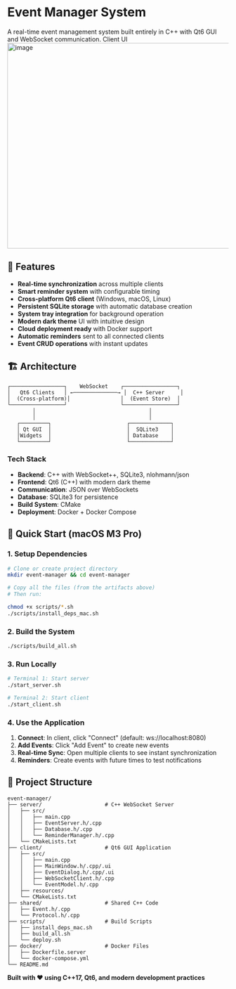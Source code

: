 # Event Manager System

A real-time event management system built entirely in C++ with Qt6 GUI and WebSocket communication.
Client UI
<img width="590" height="468" alt="image" src="https://github.com/user-attachments/assets/cbd2dfcd-ae36-40eb-9b7f-175d0f31554a" />


## 🎯 Features

- **Real-time synchronization** across multiple clients
- **Smart reminder system** with configurable timing  
- **Cross-platform Qt6 client** (Windows, macOS, Linux)
- **Persistent SQLite storage** with automatic database creation
- **System tray integration** for background operation
- **Modern dark theme** UI with intuitive design
- **Cloud deployment ready** with Docker support
- **Automatic reminders** sent to all connected clients
- **Event CRUD operations** with instant updates

## 🏗️ Architecture

```
┌─────────────────┐    WebSocket    ┌─────────────────┐
│   Qt6 Clients   │ ←──────────────→ │  C++ Server     │
│  (Cross-platform)│                │  (Event Store)  │
└─────────────────┘                 └─────────────────┘
        │                                    │
        │                                    │
   ┌─────────┐                        ┌─────────────┐
   │ Qt GUI  │                        │  SQLite3    │
   │Widgets  │                        │ Database    │
   └─────────┘                        └─────────────┘
```

### Tech Stack
- **Backend**: C++ with WebSocket++, SQLite3, nlohmann/json
- **Frontend**: Qt6 (C++) with modern dark theme
- **Communication**: JSON over WebSockets
- **Database**: SQLite3 for persistence
- **Build System**: CMake
- **Deployment**: Docker + Docker Compose

## 🚀 Quick Start (macOS M3 Pro)

### 1. Setup Dependencies
```bash
# Clone or create project directory
mkdir event-manager && cd event-manager

# Copy all the files (from the artifacts above)
# Then run:

chmod +x scripts/*.sh
./scripts/install_deps_mac.sh
```

### 2. Build the System
```bash
./scripts/build_all.sh
```

### 3. Run Locally
```bash
# Terminal 1: Start server
./start_server.sh

# Terminal 2: Start client  
./start_client.sh
```

### 4. Use the Application
1. **Connect**: In client, click "Connect" (default: ws://localhost:8080)
2. **Add Events**: Click "Add Event" to create new events
3. **Real-time Sync**: Open multiple clients to see instant synchronization
4. **Reminders**: Create events with future times to test notifications

## 📁 Project Structure

```
event-manager/
├── server/                    # C++ WebSocket Server
│   ├── src/
│   │   ├── main.cpp
│   │   ├── EventServer.h/.cpp
│   │   ├── Database.h/.cpp
│   │   └── ReminderManager.h/.cpp
│   └── CMakeLists.txt
├── client/                    # Qt6 GUI Application  
│   ├── src/
│   │   ├── main.cpp
│   │   ├── MainWindow.h/.cpp/.ui
│   │   ├── EventDialog.h/.cpp/.ui
│   │   ├── WebSocketClient.h/.cpp
│   │   └── EventModel.h/.cpp
│   ├── resources/
│   └── CMakeLists.txt
├── shared/                    # Shared C++ Code
│   ├── Event.h/.cpp
│   └── Protocol.h/.cpp
├── scripts/                   # Build Scripts
│   ├── install_deps_mac.sh
│   ├── build_all.sh
│   └── deploy.sh
├── docker/                    # Docker Files
│   ├── Dockerfile.server
│   └── docker-compose.yml
└── README.md
```




**Built with ❤️ using C++17, Qt6, and modern development practices**
